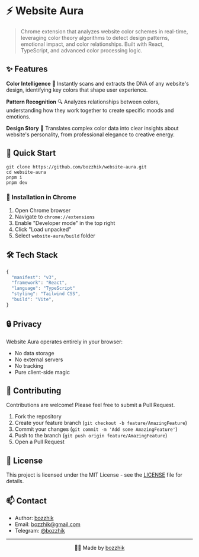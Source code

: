 # ⚡️ Website Aura

> Chrome extension that analyzes website color schemes in real-time, leveraging color theory algorithms to detect design patterns, emotional impact, and color relationships. Built with React, TypeScript, and advanced color processing logic.

<!-- <p align="center">
  <img src="./assets/preview.png" alt="Website Aura Preview" width="800"/>
</p> -->

## ✨ Features

**Color Intelligence** 🎨
Instantly scans and extracts the DNA of any website's design, identifying key colors that shape user experience.

**Pattern Recognition** 🔍
Analyzes relationships between colors, understanding how they work together to create specific moods and emotions.

**Design Story** 💫
Translates complex color data into clear insights about website's personality, from professional elegance to creative energy.

## 🚀 Quick Start

```shell
git clone https://github.com/bozzhik/website-aura.git
cd website-aura
pnpm i
pnpm dev
```

### 🔧 Installation in Chrome

1. Open Chrome browser
2. Navigate to `chrome://extensions`
3. Enable "Developer mode" in the top right
4. Click "Load unpacked"
5. Select `website-aura/build` folder

## 🛠 Tech Stack

```typescript
{
  "manifest": "v3",
  "framework": "React",
  "language": "TypeScript"
  "styling": "Tailwind CSS",
  "build": "Vite",
}
```

## 🔒 Privacy

Website Aura operates entirely in your browser:

- No data storage
- No external servers
- No tracking
- Pure client-side magic

## 🤝 Contributing

Contributions are welcome! Please feel free to submit a Pull Request.

1. Fork the repository
2. Create your feature branch (`git checkout -b feature/AmazingFeature`)
3. Commit your changes (`git commit -m 'Add some AmazingFeature'`)
4. Push to the branch (`git push origin feature/AmazingFeature`)
5. Open a Pull Request

## 📝 License

This project is licensed under the MIT License - see the [LICENSE](LICENSE) file for details.

## 📫 Contact

- Author: [bozzhik](https://bozzhik.ru)
- Email: bozzhik@gmail.com
- Telegram: [@bozzhik](https://t.me/bozzhik)

---

<p align="center">🧑‍💻 Made by <a href="https://bozzhik.ru">bozzhik</a></p>
